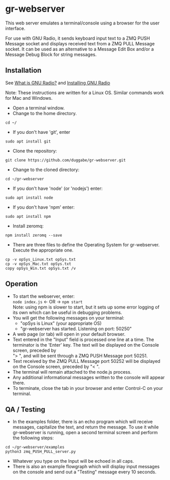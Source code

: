 # gr-webserver

This web server emulates a terminal/console using a browser for the user interface.<br>

For use with GNU Radio, it sends keyboard input text to a ZMQ PUSH Message socket and displays received text from a ZMQ PULL Message socket. It can be used as an alternative to a Message Edit Box and/or a Message Debug Block for string messages.

## Installation

See [What is GNU Radio?](https://wiki.gnuradio.org/index.php/What_is_GNU_Radio%3F) and [Installing GNU Radio](https://wiki.gnuradio.org/index.php/InstallingGR)

Note: These instructions are written for a Linux OS. Similar commands work for Mac and Windows.

* Open a terminal window.
* Change to the home directory.

```
cd ~/  
```

* If you don't have 'git', enter

```
sudo apt install git  
```

* Clone the repository:

```
git clone https://github.com/duggabe/gr-webserver.git
```

* Change to the cloned directory:

```
cd ~/gr-webserver
```

* If you don't have 'node' (or 'nodejs') enter:

```
sudo apt install node
```

* If you don't have 'npm' enter:

```
sudo apt install npm
```

* Install zeromq:

```
npm install zeromq --save
```

* There are three files to define the Operating System for gr-webserver. Execute the appropriate one.

```
cp -v opSys_Linux.txt opSys.txt
cp -v opSys_Mac.txt opSys.txt
copy opSys_Win.txt opSys.txt /v
```

## Operation

* To start the webserver, enter:<br>
  `node index.js` <- OR -> `npm start`<br>
  Note: using npm is slower to start, but it sets up some error logging of its own which can be useful in debugging problems.
* You will get the following messages on your terminal:
    - "opSys is Linux" (your appropriate OS)
    - "gr-webserver has started. Listening on port: 50250"
* A web page (or tab) will open in your default browser.
* Text entered in the "Input" field is processed one line at a time. The terminator is the 'Enter' key. The text will be displayed on the Console screen, preceded by<br> &quot;&gt;&nbsp;&quot;, and will be sent through a ZMQ PUSH Message port 50251.
* Text received by the ZMQ PULL Message port 50252 will be displayed on the Console screen, preceded by &quot;&lt;&nbsp;&quot;.
* The terminal will remain attached to the node.js process.
* Any additional informational messages written to the console will appear there.
* To terminate, close the tab in your browser and enter Control-C on your terminal.

## QA / Testing

* In the examples folder, there is an echo program which will  receive messages, capitalize the text, and return the message. To use it while gr-webserver is running, open a second terminal screen and perform the following steps:

```
cd ~/gr-webserver/examples
python3 zmq_PUSH_PULL_server.py
```

* Whatever you type on the Input will be echoed in all caps.
* There is also an example flowgraph which will display input messages on the console and send out a "Testing" message every 10 seconds.

